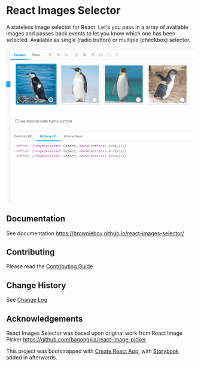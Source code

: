 # React Images Selector

A stateless image selector for React. Let's you pass in a array of available images and passes back events to let you know which one has been selected. Available as single (radio button) or multiple (checkbox) selector.

![React Images Selector - animated demo](images/animated-demo.gif "Demo")

## Documentation

See documentation https://brownieboy.github.io/react-images-selector/

## Contributing

Please read the [Contributing Guide](CONTRIBUTING.md)

## Change History

See [Change Log](CHANGELOG.md)

## Acknowledgements

React Images Selector was based upon original work from React Image Picker https://github.com/bagongkia/react-image-picker

This project was bootstrapped with [Create React App](https://github.com/facebook/create-react-app), with [Storybook](https://storybook.js.org/) added in afterwards.
